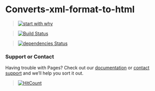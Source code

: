 # Converts-xml-format-to-html


> [![start with why](https://img.shields.io/badge/start%20with-why%3F-brightgreen.svg?style=flat)](http://www.ted.com/talks/simon_sinek_how_great_leaders_inspire_action)

> [![Build Status](https://travis-ci.org/AJEETX/Converts-xml-format-to-html.png?branch=master)](https://travis-ci.org/AJEETX/Converts-xml-format-to-html)

> [![dependencies Status](https://david-dm.org/dwyl/esta/status.svg)](https://david-dm.org/dwyl/esta)

### Support or Contact

Having trouble with Pages? Check out our [documentation](https://github.com/AJEETX/Converts-xml-format-to-html/edit/master/README.md) or [contact support](mailto:ajeetkumar@email.com) and we’ll help you sort it out.


> [![HitCount](http://hits.dwyl.io/ajeetx/Converts-xml-format-to-html/projects/1.svg)](http://hits.dwyl.io/ajeetx/Converts-xml-format-to-html/projects/1)
